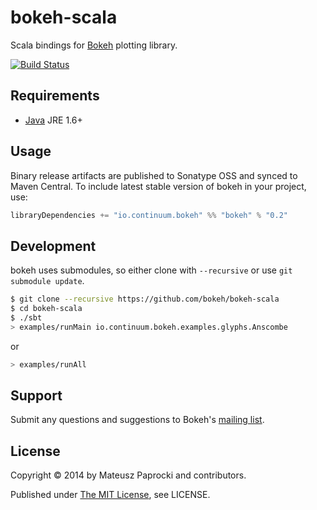 # bokeh-scala

Scala bindings for [Bokeh][bokeh] plotting library.

[![Build Status][travis]](https://travis-ci.org/bokeh/bokeh-scala)

## Requirements

* [Java](http://wwww.java.com) JRE 1.6+

## Usage

Binary release artifacts are published to Sonatype OSS and synced to Maven
Central. To include latest stable version of bokeh in your project, use:

```scala
libraryDependencies += "io.continuum.bokeh" %% "bokeh" % "0.2"
```

## Development

bokeh uses submodules, so either clone with `--recursive` or use
`git submodule update`.

```bash
$ git clone --recursive https://github.com/bokeh/bokeh-scala
$ cd bokeh-scala
$ ./sbt
> examples/runMain io.continuum.bokeh.examples.glyphs.Anscombe
```
or
```bash
> examples/runAll
```

## Support

Submit any questions and suggestions to Bokeh's [mailing list][group].

## License

Copyright &copy; 2014 by Mateusz Paprocki and contributors.

Published under [The MIT License][license], see LICENSE.

[bokeh]: http://bokeh.pydata.org
[group]: https://groups.google.com/a/continuum.io/forum/#!forum/bokeh
[travis]: https://api.travis-ci.org/bokeh/bokeh-scala.png?branch=master
[license]: http://www.opensource.org/licenses/mit-license.php
